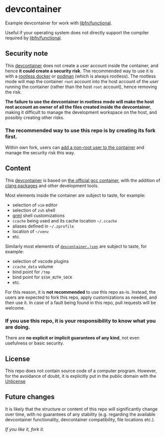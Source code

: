 # devcontainer 

Example devcontainer for work with [libfn/functional](https://github.com/libfn/functional).

Useful if your operating system does not directly support the compiler required by [libfn/functional].

[libfn/functional]: https://github.com/libfn/functional

## Security note

This [devcontainer] does not create a user account inside the container, and hence **it could create a security risk**. The recommended way to use it is with a [rootless docker][rootless-docker] or [podman] (which is always rootless). The rootless mode will map the container `root` account into the host account of the _user_ running the container (rather than the host `root` account), hence removing the risk.

**The failure to use the devcontainer in rootless mode will make the host root account an owner of all the files created inside the devcontainer**, making it difficult to manage the development workspace on the host, and possibly creating other risks.

### The recommended way to use this repo is by creating its fork first.

Within own fork, users can [add a non-root user to the container][add-non-root-user] and manage the security risk this way.

[devcontainer]: https://code.visualstudio.com/docs/devcontainers/containers
[rootless-docker]: https://docs.docker.com/engine/security/rootless/
[podman]: https://podman.io/get-started
[add-non-root-user]: https://code.visualstudio.com/remote/advancedcontainers/add-nonroot-user

## Content

This [devcontainer] is based on [the official gcc container][gcc-container], with the addition of [clang packages][clang-packages] and other development tools.

Most elements inside the container are subject to taste, for example:
* selection of `vim` editor
* selection of `zsh` shell
* [grml] shell customizations
* `ccache` being used and its cache location `~/.ccache`
* aliases defined in `~/.zprofile`
* location of `~/venv`
* etc.

Similarly most elements of [`devcontainer.json`][devcontainer-json] are subject to taste, for example:
* selection of vscode plugins
* `ccache_data` volume
* bind point for `/tmp`
* bind point for `$SSH_AUTH_SOCK`
* etc.

For this reason, it is **not recommended** to use this repo as-is. Instead, the users are expected to fork this repo, apply customizations as needed, and then use it. In case of a fault being found in this repo, pull requests will be welcome.

[gcc-container]: https://hub.docker.com/_/gcc
[clang-packages]: https://apt.llvm.org/
[grml]: https://grml.org/zsh/
[devcontainer-json]: https://containers.dev/implementors/json_reference/

### If you use this repo, it is your responsibility to know what you are doing.

There are **no explicit or implicit guarantees of any kind**, not even usefulness or basic security.

## License

This repo does not contain source code of a computer program. However, for the avoidance of doubt, it is explicitly put in the public domain with the [Unlicense](https://opensource.org/licenses/Unlicense)

## Future changes

It is likely that the structure or content of this repo will significantly change over time, with no guarantees of any stability (e.g. regarding the available devcontainer functionality, devcontainer compatibility, file locations etc.).

_If you like it, fork it_.
